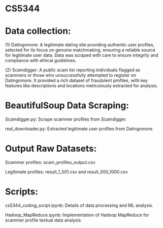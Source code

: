 # CS5344

# Data collection:

(1) Datingnmore: A legitimate dating site providing authentic user profiles, selected for its focus on genuine matchmaking, ensuring a reliable source for legitimate user data. Data was scraped with care to ensure integrity and compliance with ethical guidelines.

(2) Scamdigger: A public scam list reporting individuals flagged as scammers or those who unsuccessfully attempted to register on Datingnmore. It provided a rich dataset of fraudulent profiles, with key features like descriptions and locations meticulously extracted for analysis.


# BeautifulSoup Data Scraping:

Scamdigger.py: Scrape scammer profiles from Scamdigger.

real_downloader.py: Extracted legitimate user profiles from Datingnmore.


# Output Raw Datasets:

Scammer profiles: scam_profiles_output.csv

Legitimate profiles: result_1_501.csv and result_500_1000.csv


# Scripts:

cs5344_coding_script.ipynb: Details of data processing and ML analysis.

Hadoop_MapReduce.ipynb: Implementation of Hadoop MapReduce for scammer profile textual data analysis
